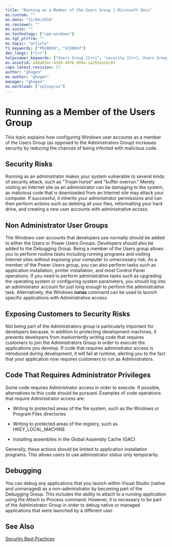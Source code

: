 ```yaml
---
title: "Running as a Member of the Users Group | Microsoft Docs"
ms.custom: ""
ms.date: "11/04/2016"
ms.reviewer: ""
ms.suite: ""
ms.technology: ["cpp-windows"]
ms.tgt_pltfrm: ""
ms.topic: "article"
f1_keywords: ["PRJ0050", "VCD0047"]
dev_langs: ["C++"]
helpviewer_keywords: ["Users Group [C++]", "security [C++], Users Group", "Windows accounts [C++]", "non administrator users [C++]", "user accounts [C++]", "administrator (not running as) [C++]"]
ms.assetid: e48a03ec-d345-49f6-809a-1a291eecbc81
caps.latest.revision: 17
author: "ghogen"
ms.author: "ghogen"
manager: "ghogen"
ms.workload: ["cplusplus"]
---
```

# Running as a Member of the Users Group
This topic explains how configuring Windows user accounts as a member of the Users Group (as opposed to the Administrators Group) increases security by reducing the chances of being infected with malicious code.  
  
## Security Risks  
 Running as an administrator makes your system vulnerable to several kinds of security attack, such as "Trojan horse" and "buffer overrun." Merely visiting an Internet site as an administrator can be damaging to the system, as malicious code that is downloaded from an Internet site may attack your computer. If successful, it inherits your administrator permissions and can then perform actions such as deleting all your files, reformatting your hard drive, and creating a new user accounts with administrative access.  
  
## Non Administrator User Groups  
 The Windows user accounts that developers use normally should be added to either the Users or Power Users Groups. Developers should also be added to the Debugging Group. Being a member of the Users group allows you to perform routine tasks including running programs and visiting Internet sites without exposing your computer to unnecessary risk. As a member of the Power Users group, you can also perform tasks such as application installation, printer installation, and most Control Panel operations. If you need to perform administrative tasks such as upgrading the operating system or configuring system parameters, you should log into an administrator account for just long enough to perform the administrative task. Alternatively, the Windows **runas** command can be used to launch specific applications with Administrative access.  
  
## Exposing Customers to Security Risks  
 Not being part of the Administrators group is particularly important for developers because, in addition to protecting development machines, it prevents developers from inadvertently writing code that requires customers to join the Administrators Group in order to execute the applications you develop. If code that requires administrator access is introduced during development, it will fail at runtime, alerting you to the fact that your application now requires customers to run as Administrators.  
  
## Code That Requires Administrator Privileges  
 Some code requires Administrator access in order to execute. If possible, alternatives to this code should be pursued. Examples of code operations that require Administrator access are:  
  
-   Writing to protected areas of the file system, such as the Windows or Program Files directories  
  
-   Writing to protected areas of the registry, such as HKEY_LOCAL_MACHINE  
  
-   Installing assemblies in the Global Assembly Cache (GAC)  
  
 Generally, these actions should be limited to application installation programs. This allows users to use administrator status only temporarily.  
  
## Debugging  
 You can debug any applications that you launch within Visual Studio (native and unmanaged) as a non-administrator by becoming part of the Debugging Group. This includes the ability to attach to a running application using the Attach to Process command. However, it is necessary to be part of the Administrator Group in order to debug native or managed applications that were launched by a different user.  
  
## See Also  
 [Security Best Practices](security-best-practices-for-cpp.md)